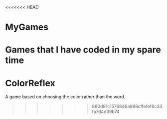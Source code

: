 <<<<<<< HEAD
# MyGames
Games that I have coded in my spare time
=======
# ColorReflex
A game based on choosing the color rather than the word.
>>>>>>> 880d91c1576846a988cffefef6c33fa7d4d39b74
